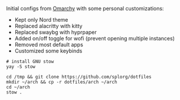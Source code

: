 Initial configs from [Omarchy](https://omarchy.org) with some personal customizations:

- Kept only Nord theme
- Replaced alacritty with kitty
- Replaced swaybg with hyprpaper
- Added on/off toggle for wofi (prevent opening multiple instances)
- Removed most default apps
- Customized some keybinds

```
# install GNU stow
yay -S stow

cd /tmp && git clone https://github.com/splorg/dotfiles
mkdir ~/arch && cp -r dotfiles/arch ~/arch
cd ~/arch
stow .
```